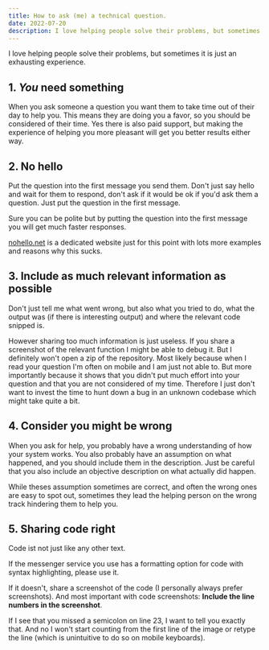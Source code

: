 ```yaml
---
title: How to ask (me) a technical question.
date: 2022-07-20
description: I love helping people solve their problems, but sometimes it is just an exhausting experience.
---
```


I love helping people solve their problems, but sometimes it is just an
exhausting experience.

## 1. _You_ need something

When you ask someone a question you want them to take time out of their day to
help you. This means they are doing you a favor, so you should be considered
of their time. Yes there is also paid support, but making the experience of
helping you more pleasant will get you better results either way.

## 2. No hello

Put the question into the first message you send them. Don't just say hello
and wait for them to respond, don't ask if it would be ok if you'd ask them a
question. Just put the question in the first message.

Sure you can be polite but by putting the question into the first message you
will get much faster responses.

[nohello.net](https://nohello.net) is a dedicated website just for this point
with lots more examples and reasons why this sucks.

## 3. Include as much relevant information as possible

Don't just tell me what went wrong, but also what you tried to do, what the
output was (if there is interesting output) and where the relevant code snipped
is.

However sharing too much information is just useless. If you share a screenshot of the
relevant function I might be able to debug it. But I definitely won't open a
zip of the repository. Most likely because when I read your question I'm often on
mobile and I am just not able to. But more importantly because it shows that
you didn't put much effort into your question and that you are not considered
of my time. Therefore I just don't want to invest the time to hunt down a bug
in an unknown codebase which might take quite a bit.

## 4. Consider you might be wrong

When you ask for help, you probably have a wrong understanding of how your
system works. You also probably have an assumption on what happened, and you
should include them in the description. Just be careful that you also include
an objective description on what actually did happen.

<!--
During my time as a tutor I had some crazy question on the levels of:

> My program keeps segfaulting because gamma rays manipulate the binary,
> producing bad code, what to do?

Which, I guess, technically could happened but most likely is nothing of the
sorts but just you messing up memory management in C.
-->

While theses assumption sometimes are correct, and often the wrong ones are easy
to spot out, sometimes they lead the helping person on the wrong track hindering
them to help you.

## 5. Sharing code right

Code ist not just like any other text.

If the messenger service you use has a formatting option for code with syntax
highlighting, please use it.

If it doesn't, share a screenshot of the code (I personally always prefer
screenshots). And most important with code screenshots:
**Include the line numbers in the screenshot**.

If I see that you missed a semicolon on line 23, I want to tell you exactly
that. And no I won't start counting from the first line of the image or retype
the line (which is unintuitive to do so on mobile keyboards).
